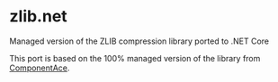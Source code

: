 # zlib.net
Managed version of the ZLIB compression library ported to .NET Core

This port is based on the 100% managed version of the library from [ComponentAce](http://www.componentace.com/zlib_.NET.htm).
